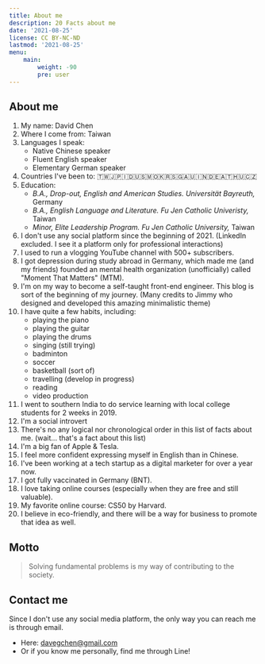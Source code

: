 ```yaml
---
title: About me
description: 20 Facts about me
date: '2021-08-25'
license: CC BY-NC-ND
lastmod: '2021-08-25'
menu:
    main: 
        weight: -90
        pre: user
---
```

## About me
1. My name: David Chen
2. Where I come from: Taiwan
3. Languages I speak:
    - Native Chinese speaker
    - Fluent English speaker
   - Elementary German speaker
4. Countries I've been to: 🇹🇼🇯🇵🇮🇩🇺🇸🇲🇴🇰🇷🇸🇬🇦🇺🇮🇳🇩🇪🇦🇹🇭🇺🇨🇿
5. Education:
    - *B.A., Drop-out, English and American Studies. Universität Bayreuth,* Germany
    - *B.A., English Language and Literature. Fu Jen Catholic Univeristy,* Taiwan
    - *Minor, Elite Leadership Program. Fu Jen Catholic University,* Taiwan
6. I don't use any social platform since the beginning of 2021. (LinkedIn excluded. I see it a platform only for professional interactions)
7. I used to run a vlogging YouTube channel with 500+ subscribers.
8. I got depression during study abroad in Germany, which made me (and my friends) founded an mental health organization (unofficially) called "Moment That Matters" (MTM).
9. I'm on my way to become a self-taught front-end engineer. This blog is sort of the beginning of my journey. (Many credits to Jimmy who designed and developed this amazing minimalistic theme)
10. I have quite a few habits, including:
    - playing the piano
    - playing the guitar
    - playing the drums
    - singing (still trying)
    - badminton
    - soccer
    - basketball (sort of)
    - travelling (develop in progress)
    - reading
    - video production
11. I went to southern India to do service learning with local college students for 2 weeks in 2019.
12. I'm a social introvert
13. There's no any logical nor chronological order in this list of facts about me. (wait... that's a fact about this list)
14. I'm a big fan of Apple & Tesla.
15. I feel more confident expressing myself in English than in Chinese.
16. I've been working at a tech startup as a digital marketer for over a year now.
17. I got fully vaccinated in Germany (BNT).
18. I love taking online courses (especially when they are free and still valuable).
19. My favorite online course: CS50 by Harvard.
20. I believe in eco-friendly, and there will be a way for business to promote that idea as well.

## Motto
> Solving fundamental problems is my way of contributing to the society.

## Contact me
Since I don't use any social media platform, the only way you can reach me is through email.
- Here: davegchen@gmail.com
- Or if you know me personally, find me through Line!
